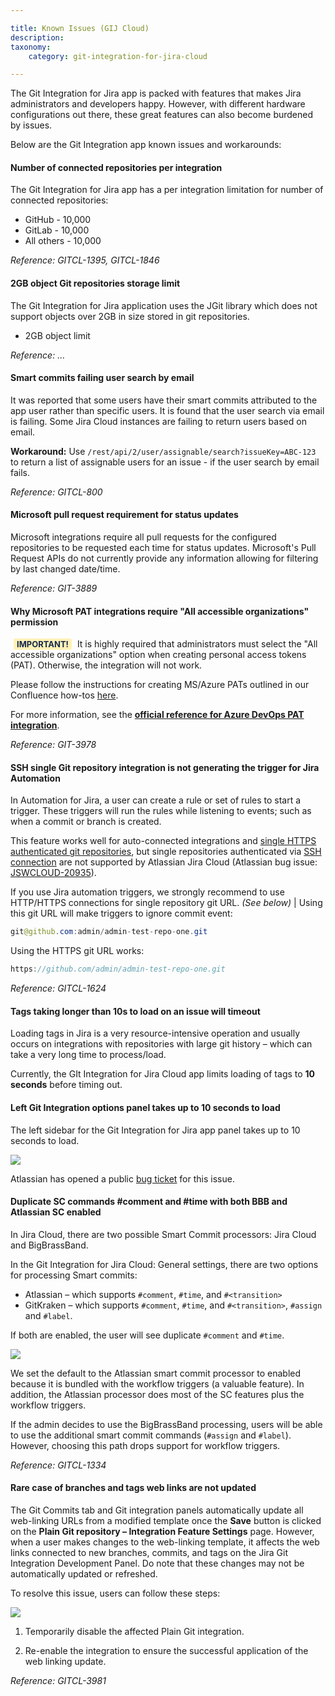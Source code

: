 ```yaml
---

title: Known Issues (GIJ Cloud)
description:
taxonomy:
    category: git-integration-for-jira-cloud

---
```


The Git Integration for Jira app is packed with features that makes Jira administrators and developers happy. However, with different hardware configurations out there, these great features can also become burdened by issues.

Below are the Git Integration app known issues and workarounds:

#### Number of connected repositories per integration
The Git Integration for Jira app has a per integration limitation for number of connected repositories:

*   GitHub - 10,000
*   GitLab - 10,000
*   All others - 10,000

_Reference: GITCL-1395, GITCL-1846_

#### 2GB object Git repositories storage limit
The Git Integration for Jira application uses the JGit library which does not support objects over 2GB in size stored in git repositories.
*   2GB object limit

_Reference: …_

#### Smart commits failing user search by email
It was reported that some users have their smart commits attributed to the app user rather than specific users. It is found that the user search via email is failing. Some Jira Cloud instances are failing to return users based on email.

**Workaround:**
Use `/rest/api/2/user/assignable/search?issueKey=ABC-123` to return a list of assignable users for an issue - if the user search by email fails.

_Reference: GITCL-800_

#### Microsoft pull request requirement for status updates
Microsoft integrations require all pull requests for the configured repositories to be requested each time for status updates. Microsoft's Pull Request APIs do not currently provide any information allowing for filtering by last changed date/time.

_Reference: GIT-3889_

#### Why Microsoft PAT integrations require "All accessible organizations" permission

<b style='background-color:#FFF1B6; padding:1px 5px; color:#172A4C; border-radius:3px; margin: 0 5px; font-size: small;'>IMPORTANT!</b>
It is highly required that administrators must select the "All accessible organizations" option when creating personal access tokens (PAT). Otherwise, the integration will not work.

Please follow the instructions for creating MS/Azure PATs outlined in our Confluence how-tos [here](/git-integration-for-jira-cloud/creating-personal-access-tokens-gij-cloud).

For more information, see the [**official reference for Azure DevOps PAT integration**](https://developercommunity.visualstudio.com/content/problem/902833/azure-devops-personal-access-token-does-).

_Reference: GIT-3978_

#### SSH single Git repository integration is not generating the trigger for Jira Automation
In Automation for Jira, a user can create a rule or set of rules to start a trigger. These triggers will run the rules while listening to events; such as when a commit or branch is created.

This feature works well for auto-connected integrations and [single HTTPS authenticated git repositories](/git-integration-for-jira-cloud/connecting-to-a-single-git-repository-http-https-gij-cloud), but single repositories authenticated via [SSH connection](/git-integration-for-jira-cloud/connecting-to-a-single-git-repository-ssh-gij-cloud) are not supported by Atlassian Jira Cloud (Atlassian bug issue: [JSWCLOUD-20935](https://jira.atlassian.com/browse/JSWCLOUD-20935)).

If you use Jira automation triggers, we strongly recommend to use HTTP/HTTPS connections for single repository git URL. _(See below)_
| Using this git URL will make triggers to ignore commit event:

```java
git@github.com:admin/admin-test-repo-one.git
```

Using the HTTPS git URL works:
```java
https://github.com/admin/admin-test-repo-one.git
```

_Reference: GITCL-1624_

#### Tags taking longer than 10s to load on an issue will timeout
Loading tags in Jira is a very resource-intensive operation and usually occurs on integrations with repositories with large git history – which can take a very long time to process/load.

Currently, the GIt Integration for Jira Cloud app limits loading of tags to **10 seconds** before timing out.

#### Left Git Integration options panel takes up to 10 seconds to load
The left sidebar for the Git Integration for Jira app panel takes up to 10 seconds to load.

![](/wp-content/uploads/gij-left-sidebar-loading-delay-bug-example.png)

Atlassian has opened a public [bug ticket](https://ecosystem.atlassian.net/browse/ACJIRA-2415) for this issue.

#### Duplicate SC commands #comment and #time with both BBB and Atlassian SC enabled
In Jira Cloud, there are two possible Smart Commit processors: Jira Cloud and BigBrassBand.

In the Git Integration for Jira Cloud: General settings, there are two options for processing Smart commits:

*   Atlassian – which supports `#comment`, `#time`, and `#<transition>`
*   GitKraken – which supports `#comment`, `#time`, and `#<transition>`, `#assign` and `#label`.

If both are enabled, the user will see duplicate `#comment` and `#time`.

![](/wp-content/uploads/gij-gitcloud-gencfg-dup-smart-commits-sel.png)

We set the default to the Atlassian smart commit processor to enabled because it is bundled with the workflow triggers (a valuable feature). In addition, the Atlassian processor does most of the SC features plus the workflow triggers.

If the admin decides to use the BigBrassBand processing, users will be able to use the additional smart commit commands (`#assign` and `#label`). However, choosing this path drops support for workflow triggers.

_Reference: GITCL-1334_

#### Rare case of branches and tags web links are not updated

The Git Commits tab and Git integration panels automatically update all web-linking URLs from a modified template once the **Save** button is clicked on the **Plain Git repository – Integration Feature Settings** page. However, when a user makes changes to the web-linking template, it affects the web links connected to new branches, commits, and tags on the Jira Git Integration Development Panel. Do note that these changes may not be automatically updated or refreshed.

To resolve this issue, users can follow these steps:

![](/wp-content/uploads/gij-cloud-disable-reenable-plain-git-repo-via-actions.png)

1.  Temporarily disable the affected Plain Git integration.

2.  Re-enable the integration to ensure the successful application of the web linking update.

_Reference: GITCL-3981_

